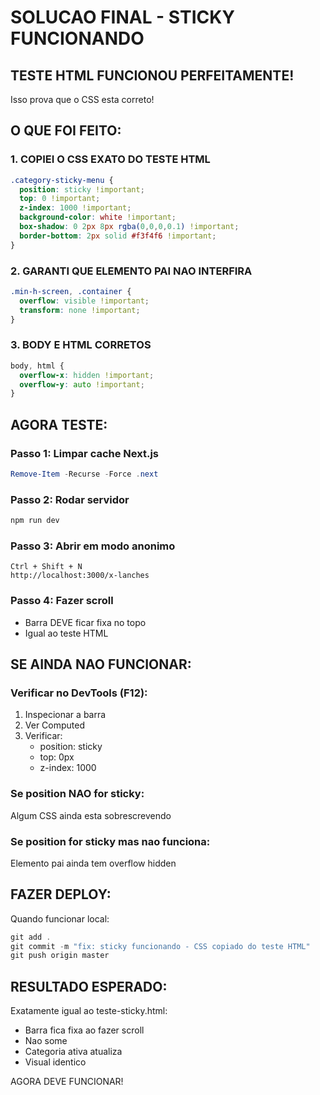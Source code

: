 # SOLUCAO FINAL - STICKY FUNCIONANDO

## TESTE HTML FUNCIONOU PERFEITAMENTE!

Isso prova que o CSS esta correto!

## O QUE FOI FEITO:

### 1. COPIEI O CSS EXATO DO TESTE HTML

```css
.category-sticky-menu {
  position: sticky !important;
  top: 0 !important;
  z-index: 1000 !important;
  background-color: white !important;
  box-shadow: 0 2px 8px rgba(0,0,0,0.1) !important;
  border-bottom: 2px solid #f3f4f6 !important;
}
```

### 2. GARANTI QUE ELEMENTO PAI NAO INTERFIRA

```css
.min-h-screen, .container {
  overflow: visible !important;
  transform: none !important;
}
```

### 3. BODY E HTML CORRETOS

```css
body, html {
  overflow-x: hidden !important;
  overflow-y: auto !important;
}
```

## AGORA TESTE:

### Passo 1: Limpar cache Next.js
```powershell
Remove-Item -Recurse -Force .next
```

### Passo 2: Rodar servidor
```powershell
npm run dev
```

### Passo 3: Abrir em modo anonimo
```
Ctrl + Shift + N
http://localhost:3000/x-lanches
```

### Passo 4: Fazer scroll
- Barra DEVE ficar fixa no topo
- Igual ao teste HTML

## SE AINDA NAO FUNCIONAR:

### Verificar no DevTools (F12):

1. Inspecionar a barra
2. Ver Computed
3. Verificar:
   - position: sticky
   - top: 0px
   - z-index: 1000

### Se position NAO for sticky:
Algum CSS ainda esta sobrescrevendo

### Se position for sticky mas nao funciona:
Elemento pai ainda tem overflow hidden

## FAZER DEPLOY:

Quando funcionar local:

```powershell
git add .
git commit -m "fix: sticky funcionando - CSS copiado do teste HTML"
git push origin master
```

## RESULTADO ESPERADO:

Exatamente igual ao teste-sticky.html:
- Barra fica fixa ao fazer scroll
- Nao some
- Categoria ativa atualiza
- Visual identico

AGORA DEVE FUNCIONAR!
